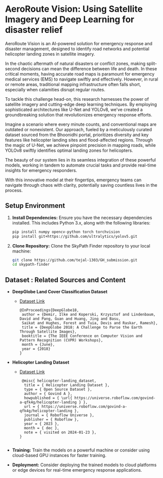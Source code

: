 
# AeroRoute Vision: Using Satellite Imagery and Deep Learning for disaster relief 

AeroRoute Vision is an AI-powered solution for emergency response and disaster management, designed to identify road networks and potential helicopter landing zones in satellite imagery.

In the chaotic aftermath of natural disasters or conflict zones, making split-second decisions can mean the difference between life and death. In these critical moments, having accurate road maps is paramount for emergency medical services (EMS) to navigate swiftly and effectively. However, in rural or remote areas, traditional mapping infrastructure often falls short, especially when calamities disrupt regular routes.

To tackle this challenge head-on, this research harnesses the power of satellite imagery and cutting-edge deep learning techniques. By employing sophisticated architectures like U-Net and YOLOv8, we've created a groundbreaking solution that revolutionizes emergency response efforts.

Imagine a scenario where every minute counts, and conventional maps are outdated or nonexistent. Our approach, fueled by a meticulously curated dataset sourced from the Bhoonidhi portal, prioritizes diversity and key features like helicopter landing sites and flood-affected regions. Through the magic of U-Net, we achieve pinpoint precision in mapping roads, while YOLOv8 swiftly identifies optimal landing zones for helicopters.

The beauty of our system lies in its seamless integration of these powerful models, working in tandem to automate crucial tasks and provide real-time insights for emergency responders.

With this innovative model at their fingertips, emergency teams can navigate through chaos with clarity, potentially saving countless lives in the process.

## Setup Environment

1. **Install Dependencies:** Ensure you have the necessary dependencies installed. This includes Python 3.x, along with the following libraries:
   ```bash
   pip install numpy opencv-python torch torchvision
   pip install git+https://github.com/ultralytics/yolov5.git
   ```

2. **Clone Repository:** Clone the SkyPath Finder repository to your local machine:
   ```bash
   git clone https://github.com/tejal-1303/GH_submission.git
   cd skypath-finder
   ```

## Dataset : Related Sources and Content

- **DeepGlobe Land Cover Classification Dataset**
  - [Dataset Link](https://www.kaggle.com/datasets/balraj98/deepglobe-land-cover-classification-dataset)
    ```
    @InProceedings{DeepGlobe18,
     author = {Demir, Ilke and Koperski, Krzysztof and Lindenbaum, David and Pang, Guan and Huang, Jing and Basu,
     Saikat and Hughes, Forest and Tuia, Devis and Raskar, Ramesh},
     title = {DeepGlobe 2018: A Challenge to Parse the Earth Through Satellite Images},
     booktitle = {The IEEE Conference on Computer Vision and Pattern Recognition (CVPR) Workshops},
     month = {June},
     year = {2018}
    }
    ```


- **Helicopter Landing Dataset**
  - [Dataset Link](https://universe.roboflow.com/govind-a-qfk4g/helicopter-landing)
    ```
     @misc{ helicopter-landing_dataset,
      title = { Helicopter Landing Dataset },
      type = { Open Source Dataset },
      author = { Govind A },
      howpublished = { \url{ https://universe.roboflow.com/govind-a-qfk4g/helicopter-landing } },
      url = { https://universe.roboflow.com/govind-a-qfk4g/helicopter-landing },
      journal = { Roboflow Universe },
      publisher = { Roboflow },
      year = { 2023 },
      month = { dec },
      note = { visited on 2024-01-23 },
    }
  ```
- **Training:** Train the models on a powerful machine or consider using cloud-based GPU instances for faster training.
- **Deployment:** Consider deploying the trained models to cloud platforms or edge devices for real-time emergency response applications.
